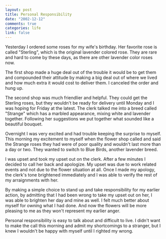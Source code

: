 ```yaml
--- 
layout: post
title: Personal Responsibility
date: "2002-12-12"
comments: true
categories: life
link: false
---
```

Yesterday I ordered some roses for my wife's birthday. Her favorite rose is called "Sterling", which is the original lavender colored rose. They are rare and hard to come by these days, as there are other lavender color roses now.

The first shop made a huge deal out of the trouble it would be to get them and compounded their attitude by making a big deal out of where we lived and how much extra it would cost to deliver them. I canceled the order and hung up.

The second shop was much friendlier and helpful. They could get the Sterling roses, but they wouldn't be ready for delivery until Monday and I was hoping for Friday at the latest. The clerk talked me into a breed called "Strange" which has a marbled appearance, mixing white and lavender together. Following her suggestions we put together what sounded like a beautiful bouquet.

Overnight I was very excited and had trouble keeping the surprise to myself. This morning my excitement to myself when the flower shop called and said the Strange roses they had were of poor quality and wouldn't last more than a day or two. They wanted to switch to Blue Birds, another lavender breed.

I was upset and took my upset out on the clerk. After a few minutes I decided to call her back and apologize. My upset was due to work related events and not due to the flower situation at all. Once I made my apology, the clerk's tone brightened immediately and I was able to verify the rest of my arraignments with her.

By making a simple choice to stand up and take responsibility for my earlier action, by admitting that I had been wrong to take my upset out on her, I was able to brighten her day and mine as well. I felt much better about myself for owning what I had done. And now the flowers will be more pleasing to me as they won't represent my earlier anger.

Personal responsibility is easy to talk about and difficult to live. I didn't want to make the call this morning and admit my shortcomings to a stranger, but I knew I wouldn't be happy with myself until I righted my wrong.
